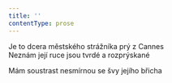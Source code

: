 ```yaml
---
title: ''
contentType: prose
---
```


Je to dcera městského strážníka prý z Cannes  
Neznám její ruce jsou tvrdé a rozprýskané

Mám soustrast nesmírnou se švy jejího břicha
